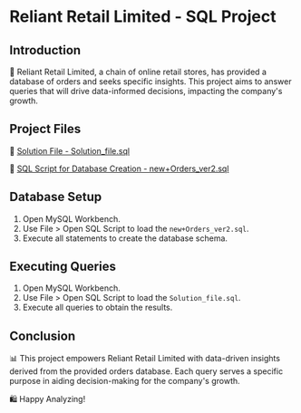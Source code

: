 # Reliant Retail Limited - SQL Project

## Introduction

🛒 Reliant Retail Limited, a chain of online retail stores, has provided a database of orders and seeks specific insights. This project aims to answer queries that will drive data-informed decisions, impacting the company's growth.

## Project Files

📁 [Solution File - Solution_file.sql](Solution_file.sql)

📁 [SQL Script for Database Creation - new+Orders_ver2.sql](new+Orders_ver2.sql)

## Database Setup

1. Open MySQL Workbench.
2. Use File > Open SQL Script to load the `new+Orders_ver2.sql`.
3. Execute all statements to create the database schema.

## Executing Queries

1. Open MySQL Workbench.
2. Use File > Open SQL Script to load the `Solution_file.sql`.
3. Execute all queries to obtain the results.

## Conclusion

📊 This project empowers Reliant Retail Limited with data-driven insights derived from the provided orders database. Each query serves a specific purpose in aiding decision-making for the company's growth.

🛍️ Happy Analyzing!


